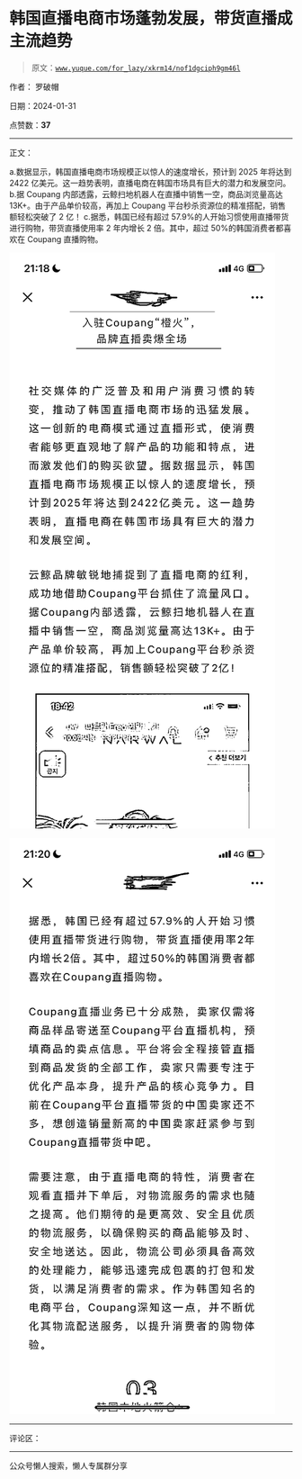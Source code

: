 # 韩国直播电商市场蓬勃发展，带货直播成主流趋势

> 原文：[`www.yuque.com/for_lazy/xkrm14/nof1dgciph9gm46l`](https://www.yuque.com/for_lazy/xkrm14/nof1dgciph9gm46l)

作者： 罗破帽

日期：2024-01-31

点赞数：**37**

* * *

正文：

a.数据显示，韩国直播电商市场规模正以惊人的速度增长，预计到 2025 年将达到 2422 亿美元。这一趋势表明，直播电商在韩国市场具有巨大的潜力和发展空问。
b.据 Coupang 内部透露，云鲸扫地机器人在直播中销售一空，商品浏览量高达 13K+。由于产品单价较高，再加上 Coupang 平台秒杀资源位的精准搭配，销售额轻松突破了 2 亿！
c.据悉，韩国已经有超过 57.9%的人开始习惯使用直播带货进行购物，带货直播使用率 2 年内增长 2 倍。其中，超过 50%的韩国消费者都喜欢在 Coupang 直播购物。

![](img/3f2708a55c78e5667624398c3c65421c.png)

![](img/6a4c7c50d44612f82e6b5353ac353a1e.png)

* * *

评论区：

* * *

公众号懒人搜索，懒人专属群分享
